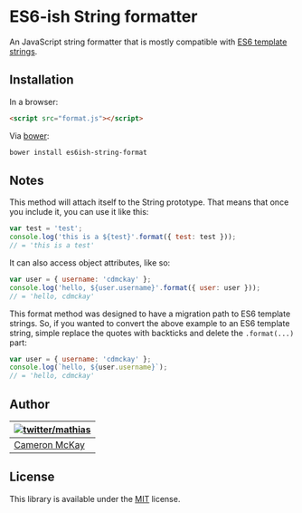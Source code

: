 # ES6-ish String formatter

An JavaScript string formatter that is mostly compatible with [ES6 template strings](https://developer.mozilla.org/en/docs/Web/JavaScript/Reference/template_strings).

## Installation

In a browser:

```html
<script src="format.js"></script>
```

Via [bower](http://bower.io/):

```bash
bower install es6ish-string-format
```

## Notes

This method will attach itself to the String prototype. That means that once you include it, you can use it like this:

```javascript
var test = 'test';
console.log('this is a ${test}'.format({ test: test }));
// = 'this is a test'
```

It can also access object attributes, like so:

```javascript
var user = { username: 'cdmckay' };
console.log('hello, ${user.username}'.format({ user: user }));
// = 'hello, cdmckay'
```

This format method was designed to have a migration path to ES6 template strings. So, if you wanted to convert
the above example to an ES6 template string, simple replace the quotes with backticks and delete the `.format(...)` part:

```javascript
var user = { username: 'cdmckay' };
console.log(`hello, ${user.username}`);
// = 'hello, cdmckay'
```

## Author

| [![twitter/mathias](https://gravatar.com/avatar/b181c028e6b51d408450e12ab68bf25c?s=70)](https://twitter.com/cdmckay "Follow @cdmckay on Twitter") |
|---|
| [Cameron McKay](https://cdmckay.org/) |

## License

This library is available under the [MIT](http://opensource.org/licenses/mit-license.php) license.
